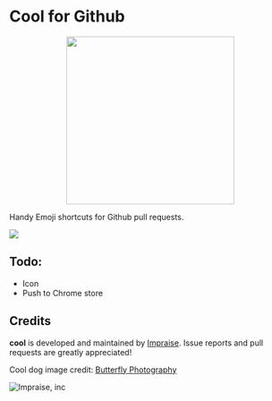 # Cool for Github

<center><img src="https://i.imgur.com/LmySUKb.jpg" alt="" width="300"/></center>

Handy Emoji shortcuts for Github pull requests.

![](http://i.imgur.com/ssxk5ej.png)

## Todo:

- Icon
- Push to Chrome store

## Credits

**cool** is developed and maintained by [Impraise](http://www.impraise.com).
Issue reports and pull requests are greatly appreciated!

Cool dog image credit: [Butterfly Photography](www.butterflyphotography.ca)

![Impraise, inc](http://i.imgur.com/x2oFA91.png)
